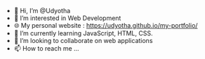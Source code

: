 - 👋 Hi, I’m @Udyotha
- 👀 I’m interested in Web Development
- 🌐 My personal website : https://udyotha.github.io/my-portfolio/
- 🌱 I’m currently learning JavaScript, HTML, CSS.
- 💞️ I’m looking to collaborate on web applications
- 📫 How to reach me ...

<!---
Udyotha/Udyotha is a ✨ special ✨ repository because its `README.md` (this file) appears on your GitHub profile.
You can click the Preview link to take a look at your changes.
--->

